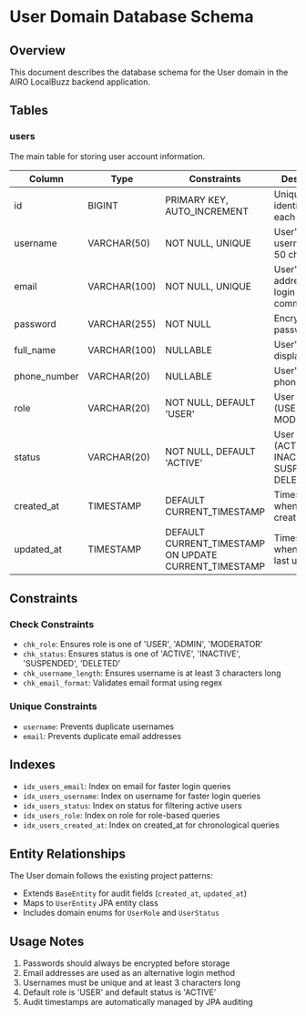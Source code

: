 # User Domain Database Schema

## Overview
This document describes the database schema for the User domain in the AIRO LocalBuzz backend application.

## Tables

### users
The main table for storing user account information.

| Column | Type | Constraints | Description |
|--------|------|------------|-------------|
| id | BIGINT | PRIMARY KEY, AUTO_INCREMENT | Unique identifier for each user |
| username | VARCHAR(50) | NOT NULL, UNIQUE | User's login username (3-50 characters) |
| email | VARCHAR(100) | NOT NULL, UNIQUE | User's email address for login and communication |
| password | VARCHAR(255) | NOT NULL | Encrypted password hash |
| full_name | VARCHAR(100) | NULLABLE | User's full display name |
| phone_number | VARCHAR(20) | NULLABLE | User's contact phone number |
| role | VARCHAR(20) | NOT NULL, DEFAULT 'USER' | User role (USER, ADMIN, MODERATOR) |
| status | VARCHAR(20) | NOT NULL, DEFAULT 'ACTIVE' | User status (ACTIVE, INACTIVE, SUSPENDED, DELETED) |
| created_at | TIMESTAMP | DEFAULT CURRENT_TIMESTAMP | Timestamp when user was created |
| updated_at | TIMESTAMP | DEFAULT CURRENT_TIMESTAMP ON UPDATE CURRENT_TIMESTAMP | Timestamp when user was last updated |

## Constraints

### Check Constraints
- `chk_role`: Ensures role is one of 'USER', 'ADMIN', 'MODERATOR'
- `chk_status`: Ensures status is one of 'ACTIVE', 'INACTIVE', 'SUSPENDED', 'DELETED'
- `chk_username_length`: Ensures username is at least 3 characters long
- `chk_email_format`: Validates email format using regex

### Unique Constraints
- `username`: Prevents duplicate usernames
- `email`: Prevents duplicate email addresses

## Indexes
- `idx_users_email`: Index on email for faster login queries
- `idx_users_username`: Index on username for faster login queries  
- `idx_users_status`: Index on status for filtering active users
- `idx_users_role`: Index on role for role-based queries
- `idx_users_created_at`: Index on created_at for chronological queries

## Entity Relationships
The User domain follows the existing project patterns:
- Extends `BaseEntity` for audit fields (`created_at`, `updated_at`)
- Maps to `UserEntity` JPA entity class
- Includes domain enums for `UserRole` and `UserStatus`

## Usage Notes
1. Passwords should always be encrypted before storage
2. Email addresses are used as an alternative login method
3. Usernames must be unique and at least 3 characters long
4. Default role is 'USER' and default status is 'ACTIVE'
5. Audit timestamps are automatically managed by JPA auditing